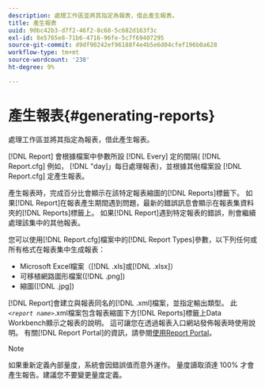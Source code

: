 ```yaml
---
description: 處理工作區並將其指定為報表，借此產生報表。
title: 產生報表
uuid: 90bc42b3-d7f2-46f2-8c68-5c682d163f3c
exl-id: 8e5765e8-71b6-4716-96fe-5c7f69407295
source-git-commit: d9df90242ef96188f4e4b5e6d04cfef196b0a628
workflow-type: tm+mt
source-wordcount: '238'
ht-degree: 9%

---
```


# 產生報表{#generating-reports}

處理工作區並將其指定為報表，借此產生報表。

[!DNL Report] 會根據檔案中參數所設 [!DNL Every] 定的間隔( [!DNL Report.cfg] 例如， [!DNL "day]」每日處理報表)，並根據其他檔案設 [!DNL Report.cfg] 定產生報表。

產生報表時，完成百分比會顯示在該特定報表縮圖的[!DNL Reports]標籤下。 如果[!DNL Report]在報表產生期間遇到問題，最新的錯誤訊息會顯示在報表集資料夾的[!DNL Reports]標籤上。 如果[!DNL Report]遇到特定報表的錯誤，則會繼續處理該集中的其他報表。

您可以使用[!DNL Report.cfg]檔案中的[!DNL Report Types]參數，以下列任何或所有格式在報表集中生成報表：

* Microsoft Excel檔案（[!DNL .xls]或[!DNL .xlsx]）
* 可移植網路圖形檔案([!DNL .png])
* 縮圖([!DNL .jpg])

[!DNL Report]會建立與報表同名的[!DNL .xml]檔案，並指定輸出類型。 此&#x200B;*`<report name>`*.xml檔案包含報表縮圖下方[!DNL Reports]標籤上Data Workbench顯示之報表的說明。 這可讓您在透過報表入口網站發佈報表時使用說明。 有關[!DNL Report Portal]的資訊，請參閱[使用Report Portal](../../home/c-rpt-oview/c-rpt-portal/c-rpt-portal.md#concept-f692210cad494c00865dbf325eb5ed35)。

>[!NOTE]
>
>如果重新定義內部量度，系統會因錯誤值而意外運作。 量度讀取須達 100% 才會產生報告。建議您不要變更量度定義。
